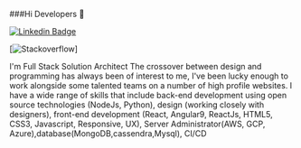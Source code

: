 ###Hi Developers 👋

[![Linkedin Badge](https://img.shields.io/badge/-govindu-blue?style=flat-square&logo=Linkedin&logoColor=white&link=https://www.linkedin.com/in/govinduchaitanyakrishna1231/)](https://www.linkedin.com/in/govinduchaitanyakrishna1231/) 

[![Stackoverflow](https://img.shields.io/badge/-govindu-orange?style=flat-square&logo=stackoverflow&logoColor=orange&link=https://stackoverflow.com/users/16326988/chaitanya-krishna-govindu/)]

I'm Full Stack Solution Architect The crossover between design and programming has always been of interest to me, I've been lucky enough to work alongside some talented teams on a number of high profile websites. I have a wide range of skills that include back-end development using open source technologies (NodeJs, Python), design (working closely with designers), front-end development (React, Angular9, ReactJs, HTML5, CSS3, Javascript, Responsive, UX), Server Administrator(AWS, GCP, Azure),database(MongoDB,cassendra,Mysql), CI/CD

